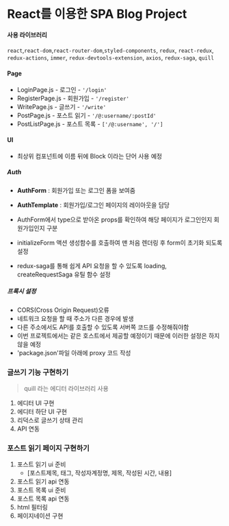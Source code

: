 # React를 이용한 SPA Blog Project

#### 사용 라이브러리

`react`,`react-dom`,`react-router-dom`,`styled-components`, `redux`, `react-redux`, `redux-actions`, `immer`, `redux-devtools-extension`, `axios`, `redux-saga`, `quill`

#### Page

- LoginPage.js - 로그인 - `'/login'`
- RegisterPage.js - 회원가입 - `'/register'`
- WritePage.js - 글쓰기 - `'/write'`
- PostPage.js - 포스트 읽기 - `'/@:username/:postId'`
- PostListPage.js - 포스트 목록 - `['/@:username', '/']`

#### UI

- 최상위 컴포넌트에 이름 뒤에 Block 이라는 단어 사용 예정

##### Auth

- **AuthForm** : 회원가입 또는 로그인 폼을 보여줌
- **AuthTemplate** : 회원가입/로그인 페이지의 레이아웃을 담당

- AuthForm에서 type으로 받아온 props를 확인하여 해당 페이지가 로그인인지 회원가입인지 구분
- initializeForm 액션 생성함수를 호출하여 맨 처음 렌더링 후 form이 초기화 되도록 설정
- redux-saga를 통해 쉽게 API 요청을 할 수 있도록 loading, createRequestSaga 유틸 함수 설정

##### 프록시 설정

- CORS(Cross Origin Request)오류
- 네트워크 요청을 할 때 주소가 다른 경우에 발생
- 다른 주소에서도 API를 호출할 수 있도록 서버쪽 코드를 수정해줘야함
- 이번 프로젝트에서는 같은 호스트에서 제공할 예정이기 때문에 이러한 설정은 하지 않을 예정
- 'package.json'파일 아래에 proxy 코드 작성

### 글쓰기 기능 구현하기

> quill 라는 에디터 라이브러리 사용

1. 에디터 UI 구현
2. 에디터 하단 UI 구현
3. 리덕스로 글쓰기 상태 관리
4. API 연동

### 포스트 읽기 페이지 구현하기

1. 포스트 읽기 ui 준비
   - [포스트제목, 태그, 작성자계정명, 제목, 작성된 시간, 내용]
2. 포스트 읽기 api 연동
3. 포스트 목록 ui 준비
4. 포스트 목록 api 연동
5. html 필터링
6. 페이지네이션 구현
